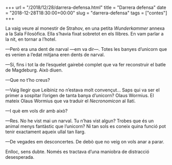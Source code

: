 +++
url = "/2018/12/28/darrera-defensa.html"
title = "Darrera defensa"
date = "2018-12-28T18:30:00+00:00"
slug = "darrera-defensa"
tags = ["contes"]
+++

<p>La vaig veure al monestir de Strahov, en una petita <em>Wunderkammer</em> annexa a la Sala Filosòfica. Ella s’havia fixat sobretot en els llibres. En vam parlar a la nit, en tornar a l’hotel.</p>

<p>—Però era una dent de narval —em va dir—. Totes les banyes d’unicorn que es venien a l’edat mitjana eren dents de narval.</p>
<p>—Sí, fins i tot la de l’esquelet gairebé complet que va fer reconstruir el batle de Magdeburg. Això diuen.</p>
<p>—Que no t’ho creus?</p>
<p>—Vaig llegir que Leibiniz no n’estava molt convençut… Saps qui va ser el primer a sospitar l’origen de tanta banya d’unicorn? Olaus Wormius. El mateix Olaus Wormius que va traduir el <em>Necronomicon</em> al llatí.</p>
<p>—I què em vols dir amb això?</p>
<p>—Res. No he vist mai un narval. Tu n’has vist algun? Trobes que és un animal menys fantàstic que l’unicorn? Ni tan sols es coneix quina funció pot tenir exactament aqueix ullal tan llarg.</p>
<p>—De vegades em desconcertes. De debò que no veig on vols anar a parar.</p>

<p>Enlloc, sens dubte. Només es tractava d’una maniobra de distracció desesperada.</p>
